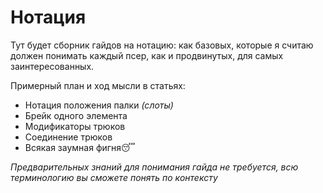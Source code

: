 # Нотация

Тут будет сборник гайдов на нотацию: как базовых, которые я считаю должен понимать каждый псер, как и продвинутых, для самых заинтересованных.

Примерный план и ход мысли в статьях:
 - Нотация положения палки *(слоты)*
 - Брейк одного элемента
 - Модификаторы трюков
 - Соединение трюков
 - Всякая заумная фигня😴

*Предварительных знаний для понимания гайда не требуется, всю терминологию вы сможете понять по контексту*

<!--@include: ../mainTemplate.md-->